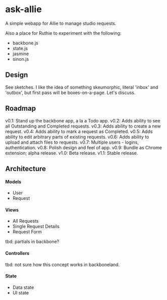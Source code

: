 ask-allie
=========

A simple webapp for Allie to manage studio requests.

Also a place for Ruthie to experiment with the following:

* backbone.js
* state.js
* jasmine
* sinon.js

## Design

See sketches. I like the idea of something skeumorphic,
literal 'inbox' and 'outbox', but first pass will be
boxes-on-a-page. Let's discuss.

## Roadmap

v0.1: Stand up the backbone app, a la a Todo app.
v0.2: Adds ability to see all Outstanding and Completed requests.
v0.3: Adds ability to create a new request.
v0.4: Adds ability to mark a request as Completed.
v0.5: Adds ability to edit arbitrary parts of existing requests.
v0.6: Adds ability to upload and attach files to requests.
v0.7: Multiple users - logins, authentication.
v0.8: Polish design and feel of app.
v0.9: Bundle as Chrome extension; alpha release.
v1.0: Beta release.
v1.1: Stable release.

## Architecture

#### Models 

* User
* Request

#### Views

* All Requests
* Single Request Details
* Request Form

tbd: partials in backbone?

#### Controllers

tbd: not sure how this concept works in backboneland.

#### State

* Data state
* UI state
